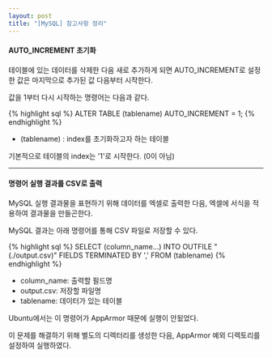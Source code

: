 ```yaml
---
layout: post
title: "[MySQL] 참고사항 정리"
---
```

#### AUTO_INCREMENT 초기화

테이블에 있는 데이터를 삭제한 다음 새로 추가하게 되면 AUTO_INCREMENT로 설정한 값은 마지막으로 추가된 값 다음부터 시작한다. 

값을 1부터 다시 시작하는 명령어는 다음과 같다.


{% highlight sql %}
 ALTER TABLE (tablename) AUTO_INCREMENT = 1;
{% endhighlight %}
* (tablename) : index를 초기화하고자 하는 테이블 

 기본적으로 테이블의 index는 '1'로 시작한다. (0이 아님)

 ---
 #### 명령어 실행 결과를 CSV로 출력
 MySQL 실행 결과물을 표현하기 위해 데이터를 엑셀로 출력한 다음, 엑셀에 서식을 적용하여 결과물을 만들곤한다.
 
 MySQL 결과는 아래 명령어를 통해 CSV 파일로 저장할 수 있다.

{% highlight sql %}
SELECT (column_name...) INTO OUTFILE "(./output.csv)" FIELDS TERMINATED BY ',' FROM (tablename) 
{% endhighlight %}
* column_name: 출력할 필드명
* output.csv: 저장할 파일명
* tablename: 데이터가 있는 테이블

Ubuntu에서는 이 명령어가 AppArmor 때문에 실행이 안됬었다. 

이 문제를 해결하기 위해 별도의 디렉터리를 생성한 다음, AppArmor 예외 디렉토리를 설정하여 실행하였다.